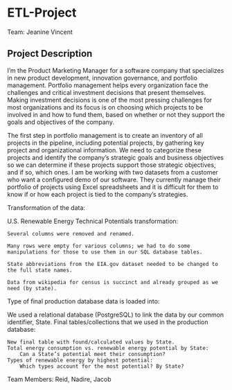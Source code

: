 # ETL-Project

Team: Jeanine Vincent

## Project Description
I’m the Product Marketing Manager for a software company that specializes in new product development, innovation governance, and portfolio management. Portfolio management helps every organization face the challenges and critical investment decisions that present themselves. Making investment decisions is one of the most pressing challenges for most organizations and its focus is on choosing which projects to be involved in and how to fund them, based on whether or not they support the goals and objectives of the company.

The first step in portfolio management is to create an inventory of all projects in the pipeline, including potential projects, by gathering key project and organizational information. We need to categorize these projects and identify the company’s strategic goals and business objectives so we can determine if these projects support those strategic objectives, and if so, which ones. I am be working with two datasets from a customer who want a configured demo of our software. They currently manage their portfolio of projects using Excel spreadsheets and it is difficult for them to know if or how each project is tied to the company’s strategies.

Transformation of the data:

U.S. Renewable Energy Technical Potentials transformation:

    Several columns were removed and renamed.

    Many rows were empty for various columns; we had to do some manipulations for those to use them in our SQL database tables.

    State abbreviations from the EIA.gov dataset needed to be changed to the full state names.

    Data from wikipedia for census is succinct and already grouped as we need (by state).

Type of final production database data is loaded into:

We used a relational database (PostgreSQL) to link the data by our common identifier, State.
Final tables/collections that we used in the production database:

    New final table with found/calculated values by State.
    Total energy consumption vs. renewable energy potential by State:
        Can a State’s potential meet their consumption?
    Types of renewable energy by highest potential:
        Which types account for the most potential? By State?

Team Members: Reid, Nadire, Jacob

